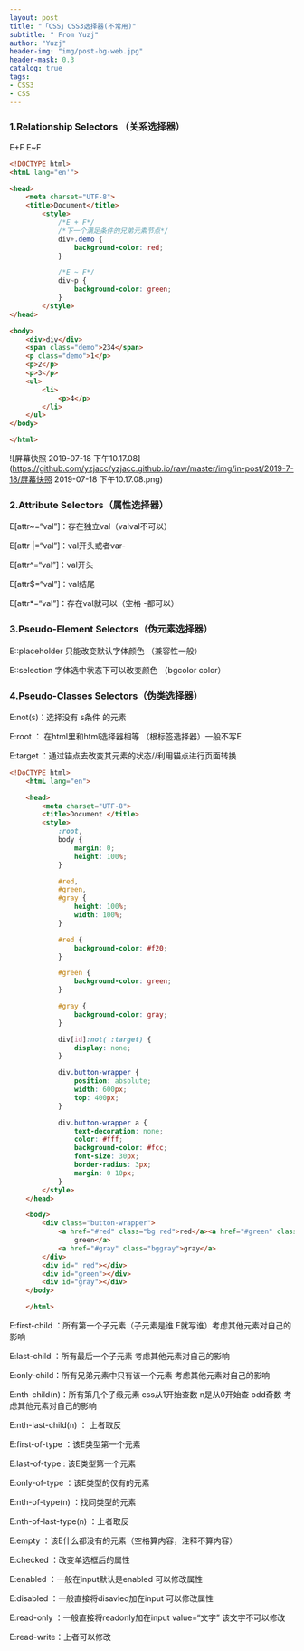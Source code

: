 ```yaml
---
layout: post
title: "「CSS」CSS3选择器(不常用)"
subtitle: " From Yuzj"
author: "Yuzj"
header-img: "img/post-bg-web.jpg"
header-mask: 0.3
catalog: true
tags:
- CSS3
- CSS
---
```




### 1.Relationship Selectors （关系选择器）

E+F E~F

```html
<!DOCTYPE html>
<htmL lang="en'">

<head>
	<meta charset="UTF-8">
	<title>Document</title>
		<style>
			/*E + F*/
			/*下一个满足条件的兄弟元素节点*/
			div+.demo {
				background-color: red;
			}

			/*E ~ F*/
			div~p {
				background-color: green;
			}
		</style>
</head>

<body>
	<div>div</div>
	<span class="demo">234</span>
	<p class="demo">1</p>
	<p>2</p>
	<p>3</p>
	<ul>
		<li>
			<p>4</p>
		</li>
	</ul>
</body>

</html>
```

![屏幕快照 2019-07-18 下午10.17.08](https://github.com/yzjacc/yzjacc.github.io/raw/master/img/in-post/2019-7-18/屏幕快照 2019-07-18 下午10.17.08.png)

### 2.Attribute Selectors（属性选择器）

E[attr~=“val”]：存在独立val（valval不可以） 

E[attr |=“val”]：val开头或者var-

E[attr^=“val”]：val开头

E[attr$=“val”]：val结尾

 E[attr\*=“val”]：存在val就可以（空格 -都可以）

### 3.Pseudo-Element Selectors（伪元素选择器）

E::placeholder  只能改变默认字体颜色 （兼容性一般）

E::selection 字体选中状态下可以改变颜色 （bgcolor color）	

### 4.Pseudo-Classes Selectors（伪类选择器）

E:not(s)：选择没有 s条件 的元素

E:root ： 在html里和html选择器相等 （根标签选择器）一般不写E

E:target ：通过锚点去改变其元素的状态//利用锚点进行页面转换

```html
<!DoCTYPE html>
	<htmL lang="en">

	<head>
		<meta charset="UTF-8">
		<title>Document </title>
		<style>
			:root,
			body {
				margin: 0;
				height: 100%;
			}

			#red,
			#green,
			#gray {
				height: 100%;
				width: 100%;
			}

			#red {
				background-color: #f20;
			}

			#green {
				background-color: green;
			}

			#gray {
				background-color: gray;
			}

			div[id]:not( :target) {
				display: none;
			}

			div.button-wrapper {
				position: absolute;
				width: 600px;
				top: 400px;
			}

			div.button-wrapper a {
				text-decoration: none;
				color: #fff;
				background-color: #fcc;
				font-size: 30px;
				border-radius: 3px;
				margin: 0 10px;
			}
		</style>
	</head>

	<body>
		<div class="button-wrapper">
			<a href="#red" class="bg red">red</a><a href="#green" class="bggreen">
				green</a>
			<a href="#gray" class="bggray">gray</a>
		</div>
		<div id=" red"></div>
		<div id="green"></div>
		<div id="gray"></div>
	</body>

	</html>
```

E:first-child ：所有第一个子元素（子元素是谁 E就写谁）考虑其他元素对自己的影响

E:last-child ：所有最后一个子元素 考虑其他元素对自己的影响

E:only-child：所有兄弟元素中只有该一个元素 考虑其他元素对自己的影响

E:nth-child(n)：所有第几个子级元素 css从1开始查数 n是从0开始查 odd奇数 考虑其他元素对自己的影响

E:nth-last-child(n) ： 上者取反

E:first-of-type ：该E类型第一个元素

E:last-of-type : 该E类型第一个元素

E:only-of-type ：该E类型的仅有的元素

E:nth-of-type(n) ：找同类型的元素

E:nth-of-last-type(n) ：上者取反

E:empty ：该E什么都没有的元素（空格算内容，注释不算内容）

E:checked ：改变单选框后的属性

E:enabled ：一般在input默认是enabled 可以修改属性

E:disabled ：一般直接将disavled加在input 可以修改属性

E:read-only ：一般直接将readonly加在input value=“文字” 该文字不可以修改

E:read-write：上者可以修改





